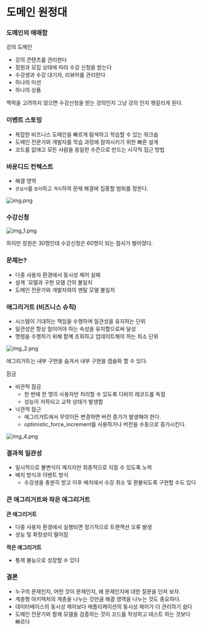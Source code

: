 # 도메인 원정대

### 도메인의 애매함

강의 도메인

- 강의 콘텐츠를 관리한다
- 정원과 모집 상태에 따라 수강 신청을 받는다
- 수강생과 수강 대기자, 리뷰어를 관리한다
- 하나의 미션
- 하나의 상품

맥락을 고려하지 않으면 수강신청을 받는 강의인지 그냥 강의 인지 헷갈리게 된다.

### 이벤트 스토밍

- 복잡한 비즈니스 도메인을 빠르게 탐색하고 학습할 수 있는 워크숍
- 도메인 전문가와 개발자를 학습 과정에 참여시키기 위한 빠른 설계
- 코드를 없애고 모든 사람을 동일한 수즌으로 만드는 시각적 접근 방법

### 바운디드 컨텍스트

- 해결 영역
- `관심사`를 `분리`하고 `격리`하여 문제 해결에 집중할 범위를 정한다.

![img.png](https://wyjax.notion.site/image/https%3A%2F%2Fs3-us-west-2.amazonaws.com%2Fsecure.notion-static.com%2F19be45a5-0833-4dbb-bbd9-3b99a584c649%2FUntitled.png?id=99458546-e717-4e30-a80f-6691450d43a7&table=block&spaceId=bbed102e-42c3-40a8-b277-7e1ab60cf7eb&width=1250&userId=&cache=v2)

### 수강신청

![img_1.png](https://wyjax.notion.site/image/https%3A%2F%2Fs3-us-west-2.amazonaws.com%2Fsecure.notion-static.com%2F6b00f3bf-c93a-4fee-929e-bc92d07e0b27%2FUntitled.png?id=02b2707d-048b-4c5c-8c2c-c6f3d1430127&table=block&spaceId=bbed102e-42c3-40a8-b277-7e1ab60cf7eb&width=1250&userId=&cache=v2)

하지만 정원은 30명인데 수강신청은 60명이 되는 참사가 벌어졌다.
### 문제는?

- 다중 사용자 환경에서 동시성 제어 실패
- 설계 `모델과 구현 모델 간의 불일치
- 도메인 전문가와 개발자와의 멘탈 모델 불일치

### 애그리거트 (비즈니스 슈칙)

- 시스템이 기대하는 책임을 수행하며 일관성을 유지하는 단위
- 일관성은 항상 참이어야 하는 속성을 유지함으로써 달성
- 명령을 수행하기 위해 함꼐 조회하고 업데이트해야 하는 최소 단위

![img_2.png](https://wyjax.notion.site/image/https%3A%2F%2Fs3-us-west-2.amazonaws.com%2Fsecure.notion-static.com%2F8965a3d9-48ae-465f-ad51-aa2b92f2514a%2FUntitled.png?id=748dd954-3672-43e9-a1c9-6cb900e9bdcb&table=block&spaceId=bbed102e-42c3-40a8-b277-7e1ab60cf7eb&width=1250&userId=&cache=v2)

애그리거트는 내부 구현을 숨겨서 내부 구현을 캡슐화 할 수 있다.

잠금

- 비관적 잠금
    - 한 번에 한 명의 사용자만 처리할 수 있도록 디비의 레코드를 독점
    - 성능이 저하되고 교착 상태가 발생함
- 낙관적 잠근
    - 애그리거트에서 무엇이든 변경하면 버전 증가가 발생해야 한다.
    - optimistic_force_increment를 사용하거나 버전을 수동으로 증가시킨다.
  
![img_4.png](https://wyjax.notion.site/image/https%3A%2F%2Fs3-us-west-2.amazonaws.com%2Fsecure.notion-static.com%2F5762dc4a-7cb8-4a83-a884-b8cf94d5d1b4%2FUntitled.png?id=a1988de2-cdd0-4642-ac4b-752c373cbeaf&table=block&spaceId=bbed102e-42c3-40a8-b277-7e1ab60cf7eb&width=1250&userId=&cache=v2)

### 결과적 일관성

- 일시적으로 불변식이 깨지지만 최종적으로 지킬 수 있도록 노력
- 배치 방식과 이벤트 방식
    - 수강생을 충분히 받고 이후 배치에서 수강 취소 및 환불되도록 구현할 수도 있다

### 큰 애그리거트와 작은 애그리거트

**큰 애그리거트**

- 다중 사용자 환경에서 실행되면 정기적으로 트랜잭션 오류 발생
- 성능 및 확장성이 떨어짐

**작은 애그리거트**

- 통제 불능으로 성장할 수 있다

### 결론

- 누구의 문제인지, 어떤 것이 문제인지, 왜 문제인지에 대한 질문을 던져 보자.
- 계층형 아키텍처의 계층을 나누는 것만큼 해결 영역을 나누는 것도 중요하다.
- 데이터베이스의 동시성 제어보다 애플리케이션의 동시성 제어가 더 관리하기 쉽다
- 도메인 전문가와 함께 모델을 검증하는 것이 코드를 작성하고 테스트 하는 것보다 빠르다